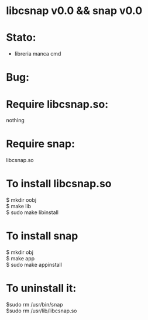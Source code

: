 libcsnap v0.0 && snap v0.0
==========================

Stato:
======
* libreria manca cmd

Bug:
====

Require libcsnap.so:
====================
nothing

Require snap:
=============
libcsnap.so

To install libcsnap.so
======================
$ mkdir oobj<br/>
$ make lib<br/>
$ sudo make libinstall

To install snap
======================
$ mkdir obj<br/>
$ make app<br/>
$ sudo make appinstall

To uninstall it:
==============
$sudo rm /usr/bin/snap<br/>
$sudo rm /usr/lib/libcsnap.so

